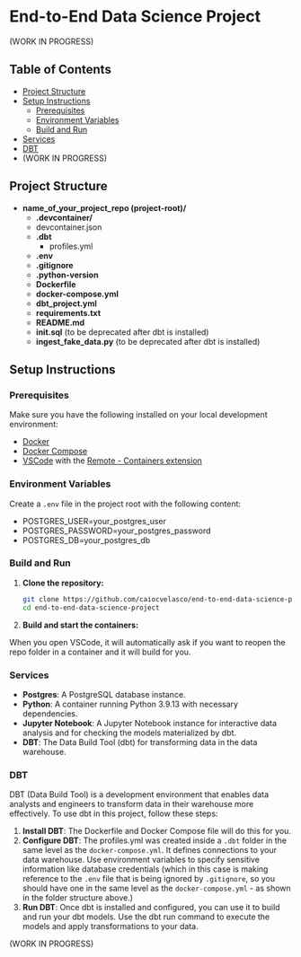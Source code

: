 # End-to-End Data Science Project

(WORK IN PROGRESS)

## Table of Contents

- [Project Structure](#project-structure)
- [Setup Instructions](#setup-instructions)
  - [Prerequisites](#prerequisites)
  - [Environment Variables](#environment-variables)
  - [Build and Run](#build-and-run)
- [Services](#services)
- [DBT](#dbt)
- (WORK IN PROGRESS)

## Project Structure

- **name_of_your_project_repo (project-root)/**
    - **.devcontainer/**
    - devcontainer.json
    - **.dbt**
      - profiles.yml
    - **.env**
    - **.gitignore**
    - **.python-version**
    - **Dockerfile**
    - **docker-compose.yml**
    - **dbt_project.yml**
    - **requirements.txt**
    - **README.md**
    - **init.sql** (to be deprecated after dbt is installed)
    - **ingest_fake_data.py** (to be deprecated after dbt is installed)

## Setup Instructions

### Prerequisites

Make sure you have the following installed on your local development environment:

- [Docker](https://www.docker.com/get-started)
- [Docker Compose](https://docs.docker.com/compose/install/)
- [VSCode](https://code.visualstudio.com/) with the [Remote - Containers extension](https://marketplace.visualstudio.com/items?itemName=ms-vscode-remote.remote-containers)

### Environment Variables

Create a `.env` file in the project root with the following content:

- POSTGRES_USER=your_postgres_user
- POSTGRES_PASSWORD=your_postgres_password
- POSTGRES_DB=your_postgres_db

### Build and Run

1. **Clone the repository:**

   ```bash
   git clone https://github.com/caiocvelasco/end-to-end-data-science-project.git
   cd end-to-end-data-science-project

2. **Build and start the containers:**

  When you open VSCode, it will automatically ask if you want to reopen the repo folder in a container and it will build for you.

### Services

- **Postgres**: A PostgreSQL database instance.
- **Python**: A container running Python 3.9.13 with necessary dependencies.
- **Jupyter Notebook**: A Jupyter Notebook instance for interactive data analysis and for checking the models materialized by dbt.
- **DBT**: The Data Build Tool (dbt) for transforming data in the data warehouse.

### DBT

  DBT (Data Build Tool) is a development environment that enables data analysts and engineers to transform data in their warehouse more effectively. To use dbt in this project, follow these steps:

1. **Install DBT**: The Dockerfile and Docker Compose file will do this for you.
2. **Configure DBT**: The profiles.yml was created inside a `.dbt` folder in the same level as the `docker-compose.yml`. It defines connections to your data warehouse. Use environment variables to specify sensitive information like database credentials (which in this case is making reference to the `.env` file that is being ignored by `.gitignore`, so you should have one in the same level as the `docker-compose.yml` - as shown in the folder structure above.)
3. **Run DBT**: Once dbt is installed and configured, you can use it to build and run your dbt models. Use the dbt run command to execute the models and apply transformations to your data.

(WORK IN PROGRESS)